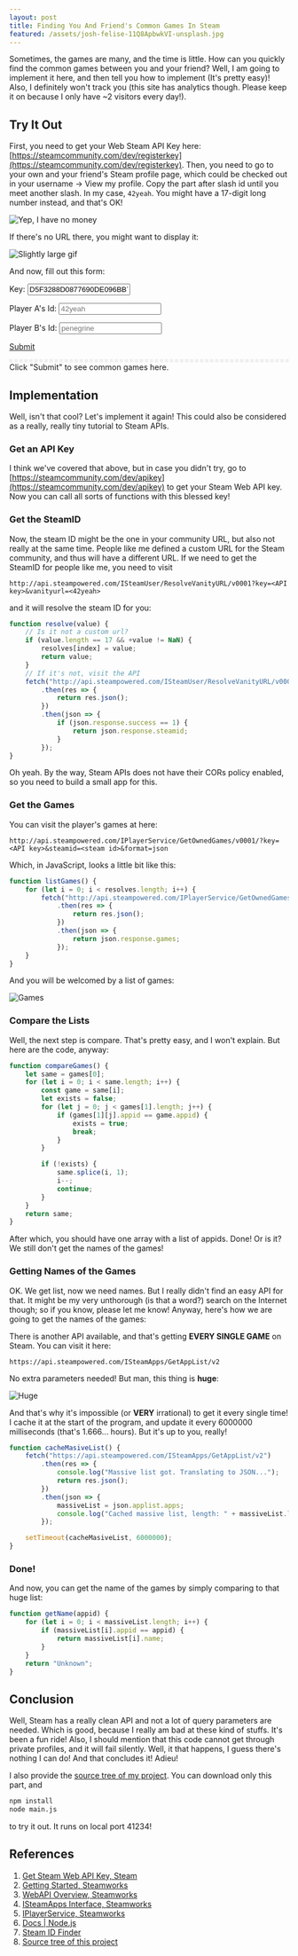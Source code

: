 ```yaml
---
layout: post
title: Finding You And Friend's Common Games In Steam
featured: /assets/josh-felise-11Q8ApbwkVI-unsplash.jpg
---
```


Sometimes, the games are many, and the time is little. How can you quickly find the common games between you and your friend? Well, I am going to implement it here, and then tell you how to implement (It's pretty easy)! Also, I definitely won't track you (this site has analytics though. Please keep it on because I only have ~2 visitors every day!).

## Try It Out

First, you need to get your Web Steam API Key here: [https://steamcommunity.com/dev/registerkey](https://steamcommunity.com/dev/registerkey). Then, you need to go to your own and your friend's Steam profile page, which could be checked out in your username → View my profile. Copy the part after slash id until you meet another slash. In my case, `42yeah`. You might have a 17-digit long number instead, and that's OK!

![Yep, I have no money](/assets/scg/no.money.gif)

If there's no URL there, you might want to display it:

![Slightly large gif](/assets/scg/url.gif)

And now, fill out this form:

Key: <input id="key" placeholder="A4Z3588D0877690DE296EF735A2813Z3" value="D5F3288D0877690DE096BB735A2616A3">

Player A's Id: <input id="a" placeholder="42yeah">

Player B's Id: <input id="b" placeholder="penegrine">

[Submit](javascript:submit())
<script src="/assets/scg/client.js"></script>

<style>
.list {
    max-height: 20em;
    overflow: scroll;
    border-top: 3px dashed #efefef;
    border-bottom: 3px dashed #efefef;
}

.list-item {
    margin-top: -1px;
    text-align: center;
    border: 1px solid #eeeeee;
    color: #333;
    padding: 0.2em;
}

.list-item:hover {
    background-color: aliceblue;
}
</style>

<div class="list" id="list">
</div>
<span id="common">Click "Submit" to see common games here.</span>

## Implementation

Well, isn't that cool? Let's implement it again! This could also be considered as a really, really tiny tutorial to Steam APIs.

### Get an API Key

I think we've covered that above, but in case you didn't try, go to [https://steamcommunity.com/dev/apikey](https://steamcommunity.com/dev/apikey) to get your Steam Web API key. Now you can call all sorts of functions with this blessed key!

### Get the SteamID

Now, the steam ID might be the one in your community URL, but also not really at the same time. People like me defined a custom URL for the Steam community, and thus will have a different URL. If we need to get the SteamID for people like me, you need to visit

```
http://api.steampowered.com/ISteamUser/ResolveVanityURL/v0001?key=<API key>&vanityurl=<42yeah>
```

and it will resolve the steam ID for you:

```js
function resolve(value) {
    // Is it not a custom url?
    if (value.length == 17 && +value != NaN) {
        resolves[index] = value;
        return value;
    }
    // If it's not, visit the API
    fetch("http://api.steampowered.com/ISteamUser/ResolveVanityURL/v0001?key=" + key + "&vanityurl=" + value)
        .then(res => {
            return res.json();
        })
        .then(json => {
            if (json.response.success == 1) {
                return json.response.steamid;
            }
        });
}
```

Oh yeah. By the way, Steam APIs does not have their CORs policy enabled, so you need to build a small app for this.

### Get the Games

You can visit the player's games at here:

```
http://api.steampowered.com/IPlayerService/GetOwnedGames/v0001/?key=<API key>&steamid=<steam id>&format=json
```

Which, in JavaScript, looks a little bit like this:

```js
function listGames() {
    for (let i = 0; i < resolves.length; i++) {
        fetch("http://api.steampowered.com/IPlayerService/GetOwnedGames/v0001/?key=" + key + "&steamid=" + resolves[i] + "&format=json")
            .then(res => {
                return res.json();
            })
            .then(json => {
                return json.response.games;
            });
    }        
}
```

And you will be welcomed by a list of games:

![Games](/assets/scg/games.png)

### Compare the Lists

Well, the next step is compare. That's pretty easy, and I won't explain. But here are the code, anyway:

```js
function compareGames() {
    let same = games[0];
    for (let i = 0; i < same.length; i++) {
        const game = same[i];
        let exists = false;
        for (let j = 0; j < games[1].length; j++) {
            if (games[1][j].appid == game.appid) {
                exists = true;
                break;
            }
        }

        if (!exists) {
            same.splice(i, 1);
            i--;
            continue;
        }
    }
    return same;
}
```

After which, you should have one array with a list of appids. Done! Or is it? We still don't get the names of the games!

### Getting Names of the Games

OK. We get list, now we need names. But I really didn't find an easy API for that. It might be my very unthorough (is that a word?) search on the Internet though; so if you know, please let me know! Anyway, here's how we are going to get the names of the games:

There is another API available, and that's getting __EVERY SINGLE GAME__ on Steam. You can visit it here:

```
https://api.steampowered.com/ISteamApps/GetAppList/v2
```

No extra parameters needed! But man, this thing is __huge__:

![Huge](/assets/scg/huge.png)

And that's why it's impossible (or __VERY__ irrational) to get it every single time! I cache it at the start of the program, and update it every 6000000 milliseconds (that's 1.666... hours). But it's up to you, really!

```js
function cacheMasiveList() {
    fetch("https://api.steampowered.com/ISteamApps/GetAppList/v2")
        .then(res => {
            console.log("Massive list got. Translating to JSON...");
            return res.json();
        })
        .then(json => {
            massiveList = json.applist.apps;
            console.log("Cached massive list, length: " + massiveList.length);
        });

    setTimeout(cacheMasiveList, 6000000);
}
```

### Done!

And now, you can get the name of the games by simply comparing to that huge list:

```js
function getName(appid) {
    for (let i = 0; i < massiveList.length; i++) {
        if (massiveList[i].appid == appid) {
            return massiveList[i].name;
        }
    }
    return "Unknown";
}
```

## Conclusion

Well, Steam has a really clean API and not a lot of query parameters are needed. Which is good, because I really am bad at these kind of stuffs. It's been a fun ride! Also, I should mention that this code cannot get through private profiles, and it will fail silently. Well, it that happens, I guess there's nothing I can do! And that concludes it! Adieu!

I also provide the [source tree of my project](https://github.com/42yeah/EoS/tree/master/assets/scg). You can download only this part, and 

```sh
npm install
node main.js
````

to try it out. It runs on local port 41234!

## References

1. [Get Steam Web API Key, Steam](https://steamcommunity.com/dev/apikey)
2. [Getting Started, Steamworks](https://partner.steamgames.com/doc/gettingstarted)
3. [WebAPI Overview, Steamworks](https://partner.steamgames.com/doc/webapi_overview)
4. [ISteamApps Interface, Steamworks](https://partner.steamgames.com/doc/webapi/ISteamApps)
5. [IPlayerService, Steamworks](https://partner.steamgames.com/doc/webapi/IPlayerService)
6. [Docs \| Node.js](https://nodejs.org/en/docs/)
7. [Steam ID Finder](https://steamidfinder.com/)
8. [Source tree of this project](https://github.com/42yeah/EoS/tree/master/assets/scg)
